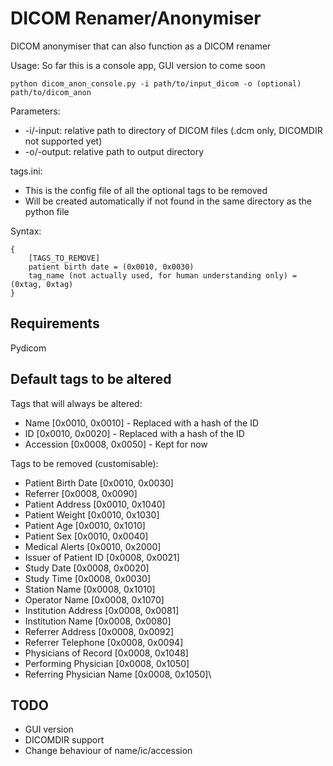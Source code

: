 # DICOM Renamer/Anonymiser

DICOM anonymiser that can also function as a DICOM renamer

Usage:
So far this is a console app, GUI version to come soon

`python dicom_anon_console.py -i path/to/input_dicom -o (optional) path/to/dicom_anon`

Parameters:
- -i/-input: relative path to directory of DICOM files (.dcm only, DICOMDIR not supported yet)
- -o/-output: relative path to output directory

tags.ini:
- This is the config file of all the optional tags to be removed
- Will be created automatically if not found in the same directory as the python file

Syntax:
```
{
    [TAGS_TO_REMOVE]
    patient birth date = (0x0010, 0x0030)
    tag_name (not actually used, for human understanding only) = (0xtag, 0xtag)
}
```

## Requirements
Pydicom

## Default tags to be altered
Tags that will always be altered:
- Name      [0x0010, 0x0010] - Replaced with a hash of the ID
- ID        [0x0010, 0x0020] - Replaced with a hash of the ID
- Accession [0x0008, 0x0050] - Kept for now

Tags to be removed (customisable):
- Patient Birth Date        [0x0010, 0x0030]
- Referrer                  [0x0008, 0x0090]
- Patient Address           [0x0010, 0x1040]
- Patient Weight            [0x0010, 0x1030]
- Patient Age               [0x0010, 0x1010]
- Patient Sex               [0x0010, 0x0040]
- Medical Alerts            [0x0010, 0x2000]
- Issuer of Patient ID      [0x0008, 0x0021]
- Study Date                [0x0008, 0x0020]
- Study Time                [0x0008, 0x0030]
- Station Name              [0x0008, 0x1010]
- Operator Name             [0x0008, 0x1070]
- Institution Address       [0x0008, 0x0081]
- Institution Name          [0x0008, 0x0080]
- Referrer Address          [0x0008, 0x0092]
- Referrer Telephone        [0x0008, 0x0094]
- Physicians of Record      [0x0008, 0x1048]
- Performing Physician      [0x0008, 0x1050]
- Referring Physician Name  [0x0008, 0x1050]\

## TODO
- GUI version
- DICOMDIR support
- Change behaviour of name/ic/accession